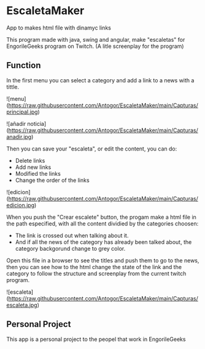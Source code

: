 # EscaletaMaker
 App to makes html file with dinamyc links

This program made with java, swing and angular, make "escaletas" for EngorileGeeks program on Twitch. (A litle screenplay for the program)

## Function
In the first menu you can select a category and add a link to a news with a tittle.

![menu]
(https://raw.githubusercontent.com/Antogor/EscaletaMaker/main/Capturas/principal.jpg)

![añadir noticia]
(https://raw.githubusercontent.com/Antogor/EscaletaMaker/main/Capturas/anadir.jpg)

Then you can save your "escaleta", or edit the content, you can do:
- Delete links
- Add new links
- Modified the links
- Change the order of the links

![edicion]
(https://raw.githubusercontent.com/Antogor/EscaletaMaker/main/Capturas/edicion.jpg)

When you push the "Crear escalete" button, the progam make a html file in the path especified, with all the content dividied by the categories choosen:
- The link is crossed out when talking about it.
- And if all the news of the category has already been talked about, the category backgorund change to grey color.

Open this file in a browser to see the titles and push them to go to the news, then you can see how to the html change the state of the link and the category to follow the structure and screenplay from the current twitch program.

![escaleta]
(https://raw.githubusercontent.com/Antogor/EscaletaMaker/main/Capturas/escaleta.jpg)


## Personal Project
This app is a personal project to the peopel that work in EngorileGeeks
